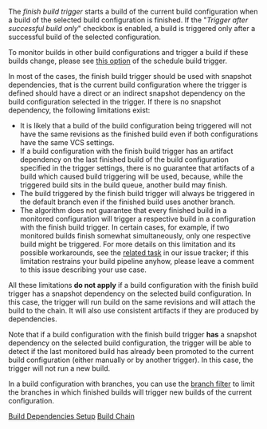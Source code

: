 [//]: # (title: Configuring Finish Build Trigger)
[//]: # (auxiliary-id: Configuring Finish Build Trigger)

The _finish build trigger_ starts a build of the current build configuration when a build of the selected build configuration is finished. If the "_Trigger after successful build only_" checkbox is enabled, a build is triggered only after a successful build of the selected configuration.

To monitor builds in other build configurations and trigger a build if these builds change, please see [this option](configuring-schedule-triggers.md#Build+Changes) of the schedule build trigger.

In most of the cases, the finish build trigger should be used with snapshot dependencies, that is the current build configuration where the trigger is defined should have a direct or an indirect snapshot dependency on the build configuration selected in the trigger. If there is no snapshot dependency, the following limitations exist:
* It is likely that a build of the build configuration being triggered will not have the same revisions as the finished build even if both configurations have the same VCS settings.
* If a build configuration with the finish build trigger has an artifact dependency on the last finished build of the build configuration specified in the trigger settings, there is no guarantee that artifacts of a build which caused build triggering will be used, because, while the triggered build sits in the build queue, another build may finish.
* The build triggered by the finish build trigger will always be triggered in the default branch even if the finished build uses another branch.
* The algorithm does not guarantee that every finished build in a monitored configuration will trigger a respective build in a configuration with the finish build trigger. In certain cases, for example, if two monitored builds finish somewhat simultaneously, only one respective build might be triggered. For more details on this limitation and its possible workarounds, see the [related task](https://youtrack.jetbrains.com/issue/TW-19836) in our issue tracker; if this limitation restrains your build pipeline anyhow, please leave a comment to this issue describing your use case.

All these limitations __do not apply__ if a build configuration with the finish build trigger has a snapshot dependency on the selected build configuration. In this case, the trigger will run build on the same revisions and will attach the build to the chain. It will also use consistent artifacts if they are produced by dependencies.

Note that if a build configuration with the finish build trigger __has__ a snapshot dependency on the selected build configuration, the trigger will be able to detect if the last monitored build has already been promoted to the current build configuration (either manually or by another trigger). In this case, the trigger will not run a new build.

In a build configuration with branches, you can use the [branch filter](branch-filter.md) to limit the branches in which finished builds will trigger new builds of the current configuration.


<seealso>
        <category ref="admin-guide">
            <a href="build-dependencies-setup.md">Build Dependencies Setup</a>
        </category>
        <category ref="concepts">
            <a href="build-chain.md">Build Chain</a>
        </category>
</seealso>

